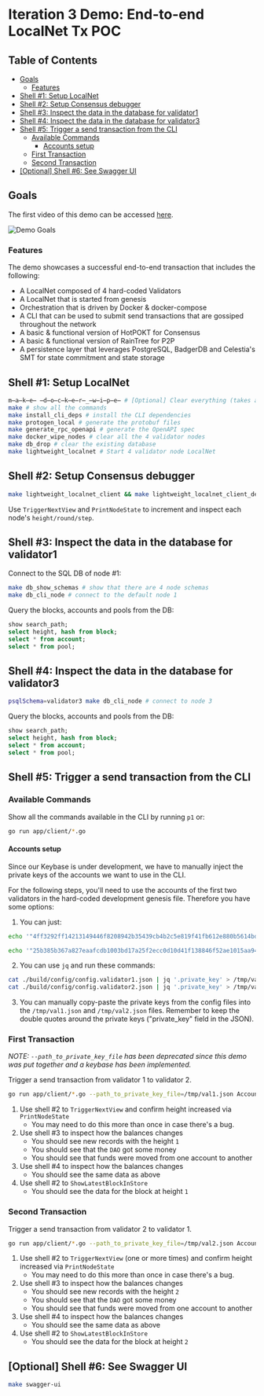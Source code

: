 # Iteration 3 Demo: End-to-end LocalNet Tx POC <!-- omit in toc -->

## Table of Contents <!-- omit in toc -->

- [Goals](#goals)
  - [Features](#features)
- [Shell #1: Setup LocalNet](#shell-1-setup-localnet)
- [Shell #2: Setup Consensus debugger](#shell-2-setup-consensus-debugger)
- [Shell #3: Inspect the data in the database for validator1](#shell-3-inspect-the-data-in-the-database-for-validator1)
- [Shell #4: Inspect the data in the database for validator3](#shell-4-inspect-the-data-in-the-database-for-validator3)
- [Shell #5: Trigger a send transaction from the CLI](#shell-5-trigger-a-send-transaction-from-the-cli)
  - [Available Commands](#available-commands)
    - [Accounts setup](#accounts-setup)
  - [First Transaction](#first-transaction)
  - [Second Transaction](#second-transaction)
- [\[Optional\] Shell #6: See Swagger UI](#optional-shell-6-see-swagger-ui)

## Goals

The first video of this demo can be accessed [here](https://drive.google.com/file/d/1IOrzq-XJP04BJjyqPPpPu873aSfwrnur/view?usp=sharing).

![Demo Goals](https://user-images.githubusercontent.com/1892194/205820691-26e801e4-ff79-4132-a7a1-358860ca2335.png)

### Features

The demo showcases a successful end-to-end transaction that includes the following:

- A LocalNet composed of 4 hard-coded Validators
- A LocalNet that is started from genesis
- Orchestration that is driven by Docker & docker-compose
- A CLI that can be used to submit send transactions that are gossiped throughout the network
- A basic & functional version of HotPOKT for Consensus
- A basic & functional version of RainTree for P2P
- A persistence layer that leverages PostgreSQL, BadgerDB and Celestia's SMT for state commitment and state storage

## Shell #1: Setup LocalNet

```bash
m̶a̶k̶e̶ ̶d̶o̶c̶k̶e̶r̶_̶w̶i̶p̶e̶ # [Optional] Clear everything (takes a long time)
make # show all the commands
make install_cli_deps # install the CLI dependencies
make protogen_local # generate the protobuf files
make generate_rpc_openapi # generate the OpenAPI spec
make docker_wipe_nodes # clear all the 4 validator nodes
make db_drop # clear the existing database
make lightweight_localnet # Start 4 validator node LocalNet
```

## Shell #2: Setup Consensus debugger

```bash
make lightweight_localnet_client && make lightweight_localnet_client_debug # start the consensus debugger
```

Use `TriggerNextView` and `PrintNodeState` to increment and inspect each node's `height/round/step`.

## Shell #3: Inspect the data in the database for validator1

Connect to the SQL DB of node #1:

```bash
make db_show_schemas # show that there are 4 node schemas
make db_cli_node # connect to the default node 1
```

Query the blocks, accounts and pools from the DB:

```sql
show search_path;
select height, hash from block;
select * from account;
select * from pool;
```

## Shell #4: Inspect the data in the database for validator3

```bash
psqlSchema=validator3 make db_cli_node # connect to node 3
```

Query the blocks, accounts and pools from the DB:

```sql
show search_path;
select height, hash from block;
select * from account;
select * from pool;
```

## Shell #5: Trigger a send transaction from the CLI

### Available Commands

Show all the commands available in the CLI by running `p1` or:

```bash
go run app/client/*.go
```

#### Accounts setup

Since our Keybase is under development, we have to manually inject the private keys of the accounts we want to use in the CLI.

For the following steps, you'll need to use the accounts of the first two validators in the hard-coded development genesis file. Therefore you have some options:

1. You can just:

```bash
echo '"4ff3292ff14213149446f8208942b35439cb4b2c5e819f41fb612e880b5614bdd6cea8706f6ee6672c1e013e667ec8c46231e0e7abcf97ba35d89fceb8edae45"' > /tmp/val1.json

echo '"25b385b367a827eaafcdb1003bd17a25f2ecc0d10d41f138846f52ae1015aa941041a9c76539791fef9bee5b4fcd5bf4a1a489e0790c44cbdfa776b901e13b50"' > /tmp/val2.json
```

2. You can use `jq` and run these commands:

```bash
cat ./build/config/config.validator1.json | jq '.private_key' > /tmp/val1.json
cat ./build/config/config.validator2.json | jq '.private_key' > /tmp/val2.json
```

3. You can manually copy-paste the private keys from the config files into the `/tmp/val1.json` and `/tmp/val2.json` files. Remember to keep the double quotes around the private keys ("private_key" field in the JSON).

### First Transaction

_NOTE: `--path_to_private_key_file` has been deprecated since this demo was put together and a keybase has been implemented._

Trigger a send transaction from validator 1 to validator 2.

```bash
go run app/client/*.go --path_to_private_key_file=/tmp/val1.json Account Send 00404a570febd061274f72b50d0a37f611dfe339 00304d0101847b37fd62e7bebfbdddecdbb7133e 1000
```

1. Use shell #2 to `TriggerNextView` and confirm height increased via `PrintNodeState`
   - You may need to do this more than once in case there's a bug.
2. Use shell #3 to inspect how the balances changes
   - You should see new records with the height `1`
   - You should see that the `DAO` got some money
   - You should see that funds were moved from one account to another
3. Use shell #4 to inspect how the balances changes
   - You should see the same data as above
4. Use shell #2 to `ShowLatestBlockInStore`
   - You should see the data for the block at height `1`

### Second Transaction

Trigger a send transaction from validator 2 to validator 1.

```bash
go run app/client/*.go --path_to_private_key_file=/tmp/val2.json Account Send 00304d0101847b37fd62e7bebfbdddecdbb7133e 00404a570febd061274f72b50d0a37f611dfe339 1000
```

1. Use shell #2 to `TriggerNextView` (one or more times) and confirm height increased via `PrintNodeState`
   - You may need to do this more than once in case there's a bug.
2. Use shell #3 to inspect how the balances changes
   - You should see new records with the height `2`
   - You should see that the `DAO` got some money
   - You should see that funds were moved from one account to another
3. Use shell #4 to inspect how the balances changes
   - You should see the same data as above
4. Use shell #2 to `ShowLatestBlockInStore`
   - You should see the data for the block at height `2`

## [Optional] Shell #6: See Swagger UI

```bash
make swagger-ui
```

<!-- GITHUB_WIKI: guides/demos/iteration_3_end_to_end_tx_poc -->

